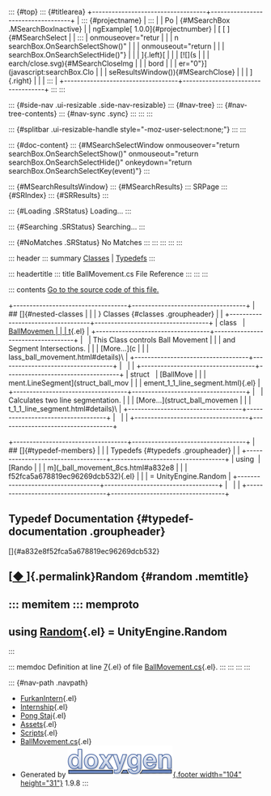 ::: {#top}
::: {#titlearea}
+-----------------------------------+-----------------------------------+
| ::: {#projectname}                | :::                               |
| Po                                | {#MSearchBox .MSearchBoxInactive} |
| ngExample[ 1.0.0]{#projectnumber} | [ [ ]{#MSearchSelect              |
| :::                               | onmouseover="retur                |
|                                   | n searchBox.OnSearchSelectShow()" |
|                                   | onmouseout="return                |
|                                   |  searchBox.OnSearchSelectHide()"} |
|                                   | ]{.left}[                         |
|                                   | [![](s                            |
|                                   | earch/close.svg){#MSearchCloseImg |
|                                   | bord                              |
|                                   | er="0"}](javascript:searchBox.Clo |
|                                   | seResultsWindow()){#MSearchClose} |
|                                   | ]{.right}                         |
|                                   | :::                               |
+-----------------------------------+-----------------------------------+
:::
:::

::: {#side-nav .ui-resizable .side-nav-resizable}
::: {#nav-tree}
::: {#nav-tree-contents}
::: {#nav-sync .sync}
:::
:::
:::

::: {#splitbar .ui-resizable-handle style="-moz-user-select:none;"}
:::
:::

::: {#doc-content}
::: {#MSearchSelectWindow onmouseover="return searchBox.OnSearchSelectShow()" onmouseout="return searchBox.OnSearchSelectHide()" onkeydown="return searchBox.OnSearchSelectKey(event)"}
:::

::: {#MSearchResultsWindow}
::: {#MSearchResults}
::: SRPage
::: {#SRIndex}
::: {#SRResults}
:::

::: {#Loading .SRStatus}
Loading\...
:::

::: {#Searching .SRStatus}
Searching\...
:::

::: {#NoMatches .SRStatus}
No Matches
:::
:::
:::
:::
:::

::: header
::: summary
[Classes](#nested-classes) \| [Typedefs](#typedef-members)
:::

::: headertitle
::: title
BallMovement.cs File Reference
:::
:::
:::

::: contents
[Go to the source code of this file.](_ball_movement_8cs_source.html)

+-----------------------------------+-----------------------------------+
| ## []{#nested-classes             |                                   |
| } Classes {#classes .groupheader} |                                   |
+-----------------------------------+-----------------------------------+
| class                             | [BallMovemen                      |
|                                   | t](class_ball_movement.html){.el} |
+-----------------------------------+-----------------------------------+
|                                   | This Class controls Ball Movement |
|                                   | and Segment Intersections.        |
|                                   | [More\...](c                      |
|                                   | lass_ball_movement.html#details)\ |
+-----------------------------------+-----------------------------------+
|                                   |                                   |
+-----------------------------------+-----------------------------------+
| struct                            | [BallMove                         |
|                                   | ment.LineSegment](struct_ball_mov |
|                                   | ement_1_1_line_segment.html){.el} |
+-----------------------------------+-----------------------------------+
|                                   | Calculates two line segmentation. |
|                                   | [More\...](struct_ball_movemen    |
|                                   | t_1_1_line_segment.html#details)\ |
+-----------------------------------+-----------------------------------+
|                                   |                                   |
+-----------------------------------+-----------------------------------+

+-----------------------------------+-----------------------------------+
| ## []{#typedef-members}           |                                   |
| Typedefs {#typedefs .groupheader} |                                   |
+-----------------------------------+-----------------------------------+
| using                             | [Rando                            |
|                                   | m](_ball_movement_8cs.html#a832e8 |
|                                   | f52fca5a678819ec96269dcb532){.el} |
|                                   | = UnityEngine.Random              |
+-----------------------------------+-----------------------------------+
|                                   |                                   |
+-----------------------------------+-----------------------------------+

## Typedef Documentation {#typedef-documentation .groupheader}

[]{#a832e8f52fca5a678819ec96269dcb532}

## [[◆ ](#a832e8f52fca5a678819ec96269dcb532)]{.permalink}Random {#random .memtitle}

::: memitem
::: memproto
  -----------------------------------------------------------------------------------------------------
  using [Random](_ball_movement_8cs.html#a832e8f52fca5a678819ec96269dcb532){.el} = UnityEngine.Random
  -----------------------------------------------------------------------------------------------------
:::

::: memdoc
Definition at line [7](_ball_movement_8cs_source.html#l00007){.el} of
file [BallMovement.cs](_ball_movement_8cs_source.html){.el}.
:::
:::
:::
:::

::: {#nav-path .navpath}
-   [FurkanIntern](dir_1dcde7ea5adb4470e937f2f1c0036389.html){.el}
-   [Internship](dir_db18fc5b59b71647f21f3d49fd35b7b1.html){.el}
-   [Pong Staj](dir_7f2202f332a95df5c6e50699b596c7b9.html){.el}
-   [Assets](dir_b7568e80c0eb65df54ebd3d006b23e5e.html){.el}
-   [Scripts](dir_97d71e10d40891aefe860af68a8d9ea5.html){.el}
-   [BallMovement.cs](_ball_movement_8cs.html){.el}
-   Generated by [![doxygen](doxygen.svg){.footer width="104"
    height="31"}](https://www.doxygen.org/index.html) 1.9.8
:::
